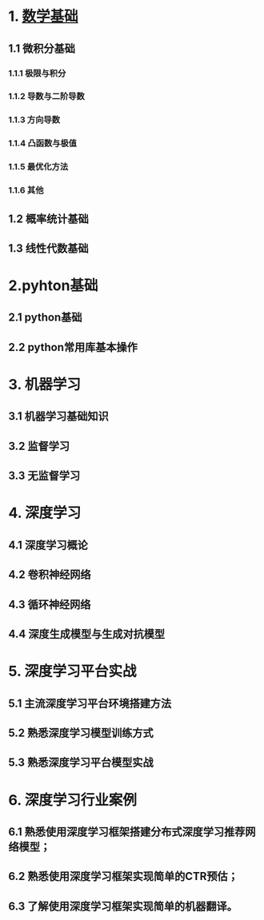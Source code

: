 # 1. [数学基础](数学基础.md)

## 1.1 微积分基础

### 1.1.1 极限与积分

### 1.1.2 导数与二阶导数

### 1.1.3 方向导数

### 1.1.4 凸函数与极值

### 1.1.5 最优化方法

### 1.1.6 其他

## 1.2 概率统计基础

## 1.3 线性代数基础

# 2.pyhton基础

## 2.1 python基础

## 2.2 python常用库基本操作

# 3. 机器学习

## 3.1 机器学习基础知识

## 3.2 监督学习

## 3.3 无监督学习

# 4. 深度学习

## 4.1 深度学习概论

## 4.2 卷积神经网络

## 4.3 循环神经网络

## 4.4 深度生成模型与生成对抗模型

# 5. 深度学习平台实战

## 5.1 主流深度学习平台环境搭建方法

## 5.2 熟悉深度学习模型训练方式

## 5.3 熟悉深度学习平台模型实战

# 6. 深度学习行业案例

## 6.1 熟悉使用深度学习框架搭建分布式深度学习推荐网络模型；

## 6.2 熟悉使用深度学习框架实现简单的CTR预估；

## 6.3 了解使用深度学习框架实现简单的机器翻译。

